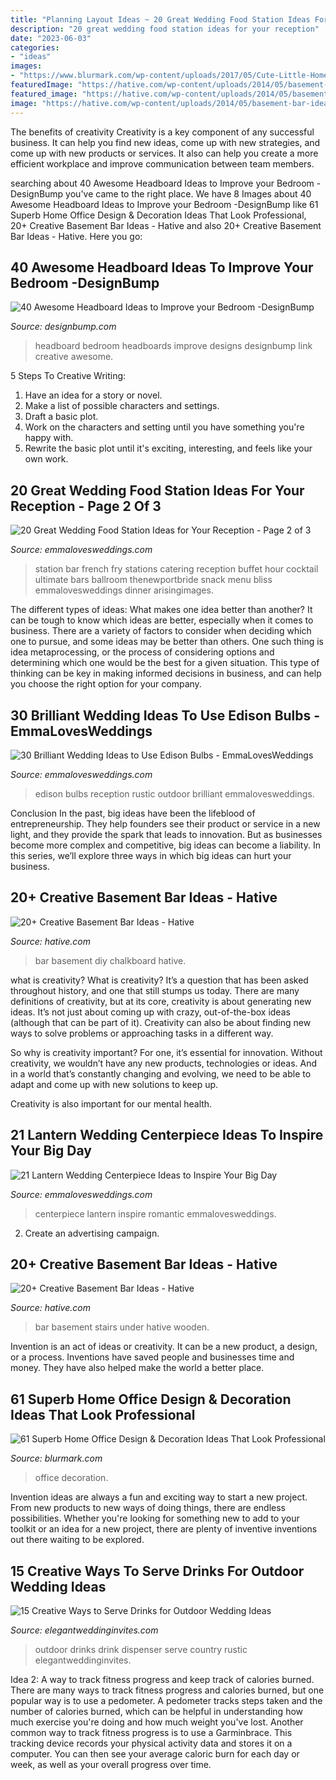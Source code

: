 ```yaml
---
title: "Planning Layout Ideas ~ 20 Great Wedding Food Station Ideas For Your Reception"
description: "20 great wedding food station ideas for your reception"
date: "2023-06-03"
categories:
- "ideas"
images:
- "https://www.blurmark.com/wp-content/uploads/2017/05/Cute-Little-Home-Office.jpg"
featuredImage: "https://hative.com/wp-content/uploads/2014/05/basement-bar-ideas/20-wooden-bar-under-stairs.jpg"
featured_image: "https://hative.com/wp-content/uploads/2014/05/basement-bar-ideas/20-wooden-bar-under-stairs.jpg"
image: "https://hative.com/wp-content/uploads/2014/05/basement-bar-ideas/20-wooden-bar-under-stairs.jpg"
---
```



The benefits of creativity
Creativity is a key component of any successful business. It can help you find new ideas, come up with new strategies, and come up with new products or services. It also can help you create a more efficient workplace and improve communication between team members.

	

		
searching about 40 Awesome Headboard Ideas to Improve your Bedroom -DesignBump you've came to the right place. We have 8 Images about 40 Awesome Headboard Ideas to Improve your Bedroom -DesignBump like 61 Superb Home Office Design &amp; Decoration Ideas That Look Professional, 20+ Creative Basement Bar Ideas - Hative and also 20+ Creative Basement Bar Ideas - Hative. Here you go:
		
    
## 40 Awesome Headboard Ideas To Improve Your Bedroom -DesignBump

<img loading=lazy src="https://cdn.designbump.com/wp-content/uploads/2014/08/creative-headboards-20.jpg" onerror="this.onerror=null;this.src='https://tse3.mm.bing.net/th?id=OIP.XgqRJSUQVSVJtzHpG-Wb9QHaIO&amp;pid=15.1';" alt="40 Awesome Headboard Ideas to Improve your Bedroom -DesignBump">

_Source: designbump.com_

>headboard bedroom headboards improve designs designbump link creative awesome. 

	

5 Steps To Creative Writing:
1. Have an idea for a story or novel.
2. Make a list of possible characters and settings.
3. Draft a basic plot.
4. Work on the characters and setting until you have something you're happy with.
5. Rewrite the basic plot until it's exciting, interesting, and feels like your own work.

    
## 20 Great Wedding Food Station Ideas For Your Reception - Page 2 Of 3

<img loading=lazy src="http://emmalovesweddings.com/wp-content/uploads/2017/08/french-fry-wedding-food-station-idea.jpg" onerror="this.onerror=null;this.src='https://tse2.mm.bing.net/th?id=OIP.I91kgp7f_8xi_Wj0SW3TQAHaLG&amp;pid=15.1';" alt="20 Great Wedding Food Station Ideas for Your Reception - Page 2 of 3">

_Source: emmalovesweddings.com_

>station bar french fry stations catering reception buffet hour cocktail ultimate bars ballroom thenewportbride snack menu bliss emmalovesweddings dinner arisingimages. 

	

The different types of ideas: What makes one idea better than another?
It can be tough to know which ideas are better, especially when it comes to business. There are a variety of factors to consider when deciding which one to pursue, and some ideas may be better than others. One such thing is idea metaprocessing, or the process of considering options and determining which one would be the best for a given situation. This type of thinking can be key in making informed decisions in business, and can help you choose the right option for your company.

    
## 30 Brilliant Wedding Ideas To Use Edison Bulbs - EmmaLovesWeddings

<img loading=lazy src="http://emmalovesweddings.com/wp-content/uploads/2017/10/outdoor-rustic-wedding-reception-ideas.jpg" onerror="this.onerror=null;this.src='https://tse3.mm.bing.net/th?id=OIP.fZdrfC13ry4-yquBoRzX-QHaLH&amp;pid=15.1';" alt="30 Brilliant Wedding Ideas to Use Edison Bulbs - EmmaLovesWeddings">

_Source: emmalovesweddings.com_

>edison bulbs reception rustic outdoor brilliant emmalovesweddings. 

	

Conclusion
In the past, big ideas have been the lifeblood of entrepreneurship. They help founders see their product or service in a new light, and they provide the spark that leads to innovation. But as businesses become more complex and competitive, big ideas can become a liability. In this series, we’ll explore three ways in which big ideas can hurt your business.

    
## 20+ Creative Basement Bar Ideas - Hative

<img loading=lazy src="https://hative.com/wp-content/uploads/2014/05/basement-bar-ideas/5-diy-chalkboard-wal.jpg" onerror="this.onerror=null;this.src='https://tse4.mm.bing.net/th?id=OIP.8kLX5nqRVEjPn8PVthRJZQHaLL&amp;pid=15.1';" alt="20+ Creative Basement Bar Ideas - Hative">

_Source: hative.com_

>bar basement diy chalkboard hative. 

	

what is creativity?
What is creativity? It’s a question that has been asked throughout history, and one that still stumps us today. There are many definitions of creativity, but at its core, creativity is about generating new ideas.
It’s not just about coming up with crazy, out-of-the-box ideas (although that can be part of it). Creativity can also be about finding new ways to solve problems or approaching tasks in a different way.

So why is creativity important? For one, it’s essential for innovation. Without creativity, we wouldn’t have any new products, technologies or ideas. And in a world that’s constantly changing and evolving, we need to be able to adapt and come up with new solutions to keep up.

Creativity is also important for our mental health.

    
## 21 Lantern Wedding Centerpiece Ideas To Inspire Your Big Day

<img loading=lazy src="http://emmalovesweddings.com/wp-content/uploads/2017/08/romantic-wedding-centerpiece-ideas-with-lantern.jpg" onerror="this.onerror=null;this.src='https://tse4.mm.bing.net/th?id=OIP.Wu7VWMfJD5B38XqF0CIy1gHaLH&amp;pid=15.1';" alt="21 Lantern Wedding Centerpiece Ideas to Inspire Your Big Day">

_Source: emmalovesweddings.com_

>centerpiece lantern inspire romantic emmalovesweddings. 

	

2. Create an advertising campaign.

    
## 20+ Creative Basement Bar Ideas - Hative

<img loading=lazy src="https://hative.com/wp-content/uploads/2014/05/basement-bar-ideas/20-wooden-bar-under-stairs.jpg" onerror="this.onerror=null;this.src='https://tse3.mm.bing.net/th?id=OIP.RjDDXUzF_YOtqZn-EbjR0QHaLI&amp;pid=15.1';" alt="20+ Creative Basement Bar Ideas - Hative">

_Source: hative.com_

>bar basement stairs under hative wooden. 

	

Invention is an act of ideas or creativity. It can be a new product, a design, or a process. Inventions have saved people and businesses time and money. They have also helped make the world a better place.

    
## 61 Superb Home Office Design &amp; Decoration Ideas That Look Professional

<img loading=lazy src="https://www.blurmark.com/wp-content/uploads/2017/05/Cute-Little-Home-Office.jpg" onerror="this.onerror=null;this.src='https://tse4.mm.bing.net/th?id=OIP.VyCcdDhskw9PdikBFrEJCgHaLH&amp;pid=15.1';" alt="61 Superb Home Office Design &amp; Decoration Ideas That Look Professional">

_Source: blurmark.com_

>office decoration. 

	

Invention ideas are always a fun and exciting way to start a new project. From new products to new ways of doing things, there are endless possibilities. Whether you're looking for something new to add to your toolkit or an idea for a new project, there are plenty of inventive inventions out there waiting to be explored.

    
## 15 Creative Ways To Serve Drinks For Outdoor Wedding Ideas

<img loading=lazy src="https://www.elegantweddinginvites.com/wedding-blog/wp-content/uploads/2015/06/country-rustic-outdoor-wedding-drink-dispenser-ideas.jpg" onerror="this.onerror=null;this.src='https://tse4.mm.bing.net/th?id=OIP.p6hxl9JYVtRH8a-yiPkP5wHaLH&amp;pid=15.1';" alt="15 Creative Ways to Serve Drinks for Outdoor Wedding Ideas">

_Source: elegantweddinginvites.com_

>outdoor drinks drink dispenser serve country rustic elegantweddinginvites. 

	

Idea 2: A way to track fitness progress and keep track of calories burned.
There are many ways to track fitness progress and calories burned, but one popular way is to use a pedometer. A pedometer tracks steps taken and the number of calories burned, which can be helpful in understanding how much exercise you're doing and how much weight you've lost. Another common way to track fitness progress is to use a Garminbrace. This tracking device records your physical activity data and stores it on a computer. You can then see your average caloric burn for each day or week, as well as your overall progress over time.

